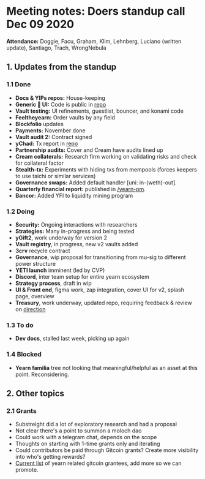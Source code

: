 # Meeting notes: Doers standup call Dec 09 2020

**Attendance:** Doggie, Facu, Graham, Klim, Lehnberg, Luciano (written update), Santiago, Trach, WrongNebula

## 1. Updates from the standup

### 1.1 Done

- **Docs & YIPs repos:** House-keeping
- **Generic 🦧 UI:** Code is public in [repo](https://github.com/fameal/simple-dapp)
- **Vault testing:** UI refinements, guestlist, bouncer, and konami code
- **Feeltheyearn:** Order vaults by any field
- **Blockfolio** updates
- **Payments:** November done
- **Vault audit 2:** Contract signed
- **yChad:** Tx report in [repo](https://github.com/iearn-finance/ychad-audit)
- **Partnership audits:** Cover and Cream have audits lined up
- **Cream collaterals:** Research firm working on validating risks and check for collateral factor
- **Stealth-tx:** Experiments with hiding txs from mempools (forces keepers to use taichi or similar services)
- **Governance swaps:** Added default handler [uni: in-(weth)-out].
- **Quarterly financial report:** published in [/yearn-pm](https://github.com/iearn-finance/yearn-pm).
- **Bancor:** Added YFI to liquidity mining program

### 1.2 Doing

- **Security:** Ongoing interactions with researchers
- **Strategies:** Many in-progress and being tested
- **yGift2**, work underway for version 2
- **Vault registry**, in progress, new v2 vaults added
- **3crv** recycle contract
- **Governance**, wip proposal for transitioning from mu-sig to different power structure
- **YETI launch** imminent (led by CVP)
- **Discord**, inter team setup for entire yearn ecosystem
- **Strategy process**, draft in wip
- **UI & Front end**, figma work, zap integration, cover UI for v2, splash page, overview
- **Treasury**, work underway, updated repo, requiring feedback & review on [direction](https://github.com/iearn-finance/yearn-treasury/pull/2)

### 1.3 To do

- **Dev docs**, stalled last week, picking up again

### 1.4 Blocked

- **Yearn familia** tree not looking that meaningful/helpful as an asset at this point. Reconsidering.

## 2. Other topics

### 2.1 Grants

- Substreight did a lot of exploratory research and had a proposal
- Not clear there's a point to summon a moloch dao
- Could work with a telegram chat, depends on the scope
- Thoughts on starting with 1-time grants only and iterating
- Could contributors be paid through Gitcoin grants? Create more visibility into who's getting rewards?
- [Current list](https://docs.google.com/spreadsheets/d/1pibKjMz_9ClDa6pjkykJoaH88rXIdgTWX2TXDbka6Sw/edit#gid=0) of yearn related gitcoin grantees, add more so we can promote.
